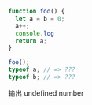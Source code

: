 
```js
function foo() {
  let a = b = 0;
  a++;
  console.log
  return a;
}

foo();
typeof a; // => ???
typeof b; // => ???

```





输出 
 undefined
  number



